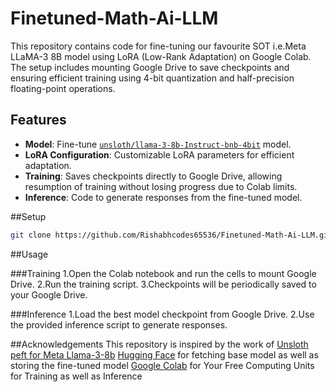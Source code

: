 # Finetuned-Math-Ai-LLM
This repository contains code for fine-tuning our favourite SOT i.e.Meta LLaMA-3 8B model using LoRA (Low-Rank Adaptation) on Google Colab. The setup includes mounting Google Drive to save checkpoints and ensuring efficient training using 4-bit quantization and half-precision floating-point operations.

## Features

- **Model**: Fine-tune [`unsloth/llama-3-8b-Instruct-bnb-4bit`](https://huggingface.co/unsloth/llama-3-8b-Instruct-bnb-4bit) model.
- **LoRA Configuration**: Customizable LoRA parameters for efficient adaptation.
- **Training**: Saves checkpoints directly to Google Drive, allowing resumption of training without losing progress due to Colab limits.
- **Inference**: Code to generate responses from the fine-tuned model.


##Setup
```bash
git clone https://github.com/Rishabhcodes65536/Finetuned-Math-Ai-LLM.git
```

##Usage

###Training
1.Open the Colab notebook and run the cells to mount Google Drive.
2.Run the training script.
3.Checkpoints will be periodically saved to your Google Drive.

###Inference
1.Load the best model checkpoint from Google Drive.
2.Use the provided inference script to generate responses.

##Acknowledgements
This repository is inspired by the work of [Unsloth peft for Meta Llama-3-8b](https://github.com/unslothai/unsloth)
[Hugging Face](https://huggingface.co) for fetching base model as well as storing the fine-tuned model
[Google Colab](https://colab.research.google.com) for Your Free Computing Units for Training as well as Inference

